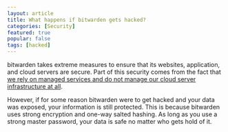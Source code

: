 ```yaml
---
layout: article
title: What happens if bitwarden gets hacked?
categories: [Security]
featured: true
popular: false
tags: [hacked]
---
```


bitwarden takes extreme measures to ensure that its websites, application, and cloud servers are secure. Part of this security
comes from the fact that [we rely on managed services and do not manage our cloud server infrastructure at all][cloud].

However, if for some reason bitwarden were to get hacked and your data was exposed, your information is still protected. This is
because bitwarden uses strong encryption and one-way salted hashing. As long as you use a strong master password, your data is
safe no matter who gets hold of it.

[cloud]: https://help.bitwarden.com/security/cloud-server-security/

